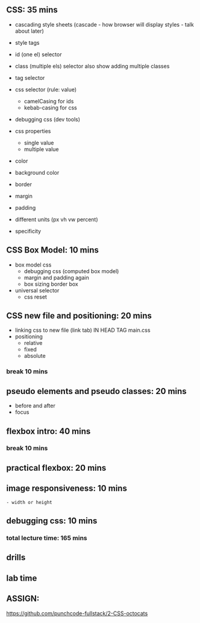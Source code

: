 ## CSS: 35 mins

- cascading style sheets (cascade - how browser will display styles - talk about later)

- style tags
- id (one el) selector
- class (multiple els) selector also show adding multiple classes
- tag selector

- css selector (rule: value)
    - camelCasing for ids
    - kebab-casing for css

- debugging css (dev tools)

- css properties
    - single value
    - multiple value
- color
- background color
- border
- margin
- padding
- different units (px vh vw percent)

- specificity

## CSS Box Model: 10 mins

- box model css
    - debugging css (computed box model)
    - margin and padding again
    - box sizing border box
- universal selector
    - css reset


## CSS new file and positioning: 20 mins
- linking css to new file (link tab) IN HEAD TAG main.css
- positioning
    - relative
    - fixed
    - absolute

### break 10 mins

## pseudo elements and pseudo classes: 20 mins
- before and after
- focus

## flexbox intro: 40 mins

### break 10 mins

## practical flexbox: 20 mins

## image responsiveness: 10 mins
    - width or height

## debugging css: 10 mins

### total lecture time: 165 mins

## drills
## lab time

## ASSIGN:
https://github.com/punchcode-fullstack/2-CSS-octocats